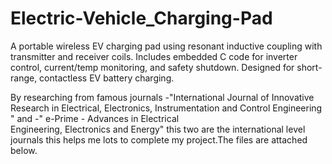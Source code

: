 # Electric-Vehicle_Charging-Pad
A portable wireless EV charging pad using resonant inductive coupling with transmitter and receiver coils. Includes embedded C code for inverter control, current/temp monitoring, and safety shutdown. Designed for short-range, contactless EV battery charging.

By researching from famous journals
-"International Journal of Innovative Research in Electrical, Electronics, Instrumentation and Control Engineering "
and
-" e-Prime - Advances in Electrical  
Engineering, Electronics and Energy" this two are the international level journals this helps me lots to complete my project.The files are attached below.
